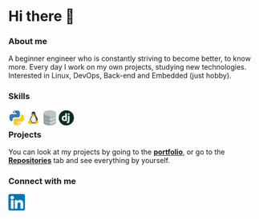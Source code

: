 # Hi there 👋

### About me

A beginner engineer who is constantly striving to become better, to know more. Every day I work on my own projects, studying new technologies. Interested in Linux, DevOps, Back-end and Embedded (just hobby).

### Skills

<img align="left" src="./assets/icons/python.png" width="33px">
<img align="left" src="./assets/icons/linux.png" width="33px">
<img align="left" src="./assets/icons/database.png" width="33px">
<img align="left" src="./assets/icons/django.jpg" width="33px">

<br />

### Projects

You can look at my projects by going to the [**portfolio**](https://github.com/dieisabel/portfolio),
or go to the [**Repositories**](https://github.com/dieisabel?tab=repositories) tab and see everything by yourself.

### Connect with me

[<img src="./assets/icons/linkedin.png" alt="LinkedIn" width="33px">](https://www.linkedin.com/in/konstkadyr/)
